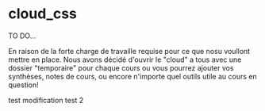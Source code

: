 # cloud_css
TO DO...

En raison de la forte charge de travaille requise pour ce que nosu voullont mettre en place. Nous avons décidé d'ouvrir le "cloud" a tous avec une dossier "temporaire" pour chaque cours ou vous pourrez ajouter vos synthèses, notes de cours, ou encore n'importe quel outils utile au cours en question! 


test modification
test 2